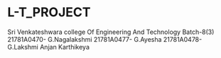 # L-T_PROJECT
Sri Venkateshwara college Of Engineering And Technology
Batch-8(3)
21781A0470- G.Nagalakshmi
21781A0477- G.Ayesha
21781A0478- G.Lakshmi Anjan Karthikeya
